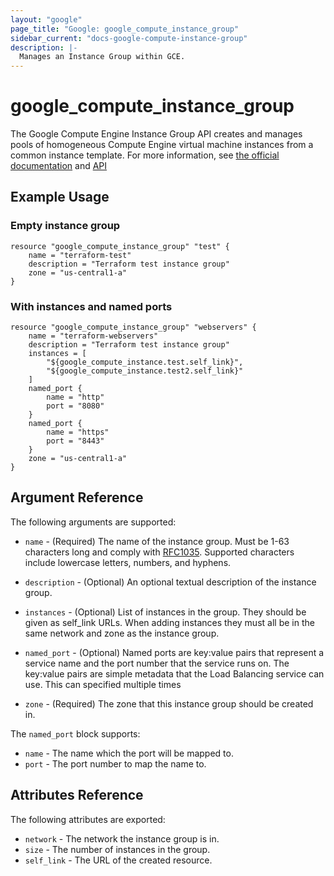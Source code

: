 ```yaml
---
layout: "google"
page_title: "Google: google_compute_instance_group"
sidebar_current: "docs-google-compute-instance-group"
description: |-
  Manages an Instance Group within GCE.
---
```


# google\_compute\_instance\_group

The Google Compute Engine Instance Group API creates and manages pools
of homogeneous Compute Engine virtual machine instances from a common instance
template.  For more information, see [the official documentation](https://cloud.google.com/compute/docs/instance-groups/unmanaged-groups)
and [API](https://cloud.google.com/compute/docs/reference/latest/instanceGroups)

## Example Usage

### Empty instance group
```
resource "google_compute_instance_group" "test" {
	name = "terraform-test"
	description = "Terraform test instance group"
	zone = "us-central1-a"
}
```

### With instances and named ports
```
resource "google_compute_instance_group" "webservers" {
	name = "terraform-webservers"
	description = "Terraform test instance group"
	instances = [
		"${google_compute_instance.test.self_link}",
		"${google_compute_instance.test2.self_link}"
	]
	named_port {
		name = "http"
		port = "8080"
	}
	named_port {
		name = "https"
		port = "8443"
	}
	zone = "us-central1-a"
}
```

## Argument Reference

The following arguments are supported:

* `name` - (Required) The name of the instance group. Must be 1-63
characters long and comply with [RFC1035](https://www.ietf.org/rfc/rfc1035.txt).
Supported characters include lowercase letters, numbers, and hyphens.

* `description` - (Optional) An optional textual description of the instance
  group.

* `instances` - (Optional) List of instances in the group. They should be given as
  self_link URLs. When adding instances they must all be in the same network and 
  zone as the instance group.

* `named_port` - (Optional) Named ports are key:value pairs that represent a 
  service name and the port number that the service runs on. The key:value pairs 
  are simple metadata that the Load Balancing service can use. This can specified 
  multiple times

* `zone` - (Required) The zone that this instance group should be created in.

The `named_port` block supports:

* `name` - The name which the port will be mapped to.
* `port` - The port number to map the name to.

## Attributes Reference

The following attributes are exported:

* `network` - The network the instance group is in.
* `size` - The number of instances in the group.
* `self_link` - The URL of the created resource.
